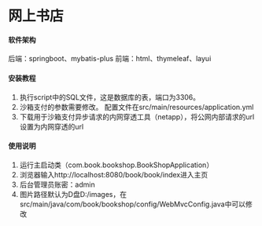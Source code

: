# 网上书店

#### 软件架构
后端：springboot、mybatis-plus
前端：html、thymeleaf、layui


#### 安装教程
1.  执行script中的SQL文件，这是数据库的表，端口为3306。
2.  沙箱支付的参数需要修改。
配置文件在src/main/resources/application.yml
3.  下载用于沙箱支付异步请求的内网穿透工具（netapp），将公网内部请求的url设置为内网穿透的url

#### 使用说明
1.  运行主启动类（com.book.bookshop.BookShopApplication）
2.  浏览器输入http://localhost:8080/book/book/index进入主页
3.  后台管理员账密：admin
4.  图片路径默认为D盘D:/images，在src/main/java/com/book/bookshop/config/WebMvcConfig.java中可以修改

